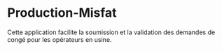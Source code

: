 # Production-Misfat
Cette application facilite la soumission et la validation des demandes de congé pour les opérateurs en usine.
